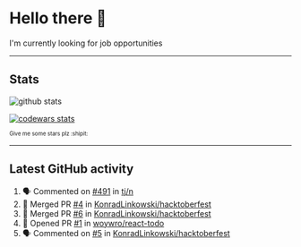 # Hello there 👋
I'm currently looking for job opportunities

---

## Stats
![github stats][github stats]

[![codewars stats][codewars stats]][codewars url]

<sub><sub>Give me some stars plz :shipit:</sub></sub>

---

## Latest GitHub activity
<!--START_SECTION:activity-->
1. 🗣 Commented on [#491](https://github.com/tj/n/issues/491) in [tj/n](https://github.com/tj/n)
2. 🎉 Merged PR [#4](https://github.com/KonradLinkowski/hacktoberfest/pull/4) in [KonradLinkowski/hacktoberfest](https://github.com/KonradLinkowski/hacktoberfest)
3. 🎉 Merged PR [#6](https://github.com/KonradLinkowski/hacktoberfest/pull/6) in [KonradLinkowski/hacktoberfest](https://github.com/KonradLinkowski/hacktoberfest)
4. 💪 Opened PR [#1](https://github.com/woywro/react-todo/pull/1) in [woywro/react-todo](https://github.com/woywro/react-todo)
5. 🗣 Commented on [#5](https://github.com/KonradLinkowski/hacktoberfest/issues/5) in [KonradLinkowski/hacktoberfest](https://github.com/KonradLinkowski/hacktoberfest)
<!--END_SECTION:activity-->

[github stats]: https://github-readme-stats.vercel.app/api?username=KonradLinkowski&hide_title=true&show_icons=true&include_all_commits=true&count_private=true&disable_animations=true&theme=dark&hide_rank=true
[codewars stats]: https://codewars.com/users/KonradLinkowski/badges/large
[codewars url]: https://codewars.com/users/KonradLinkowski
